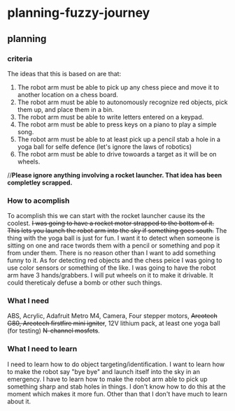 # planning-fuzzy-journey
## planning

### criteria
The ideas that this is based on are that:
1. The robot arm must be able to pick up any chess piece and move it to another location on a chess board.
2. The robot arm must be able to autonomously recognize red objects, pick them up, and place them in a bin.
3. The robot arm must be able to write letters entered on a keypad.
4. The robot arm must be able to press keys on a piano to play a simple song.
5. The robot arm must be able to at least pick up a pencil stab a hole in a yoga ball for selfe defence (let's ignore the laws of robotics)
6. The robot arm must be able to drive towoards a target as it will be on wheels.

//**Please ignore anything involving a rocket launcher. That idea has been completley scrapped.**
### How to acomplish
To acomplish this we can start with the rocket launcher cause its the coolest. ~~I was going to have a rocket motor strapped to the bottom of it. This lets you 
launch the robot arm into the sky if something goes south.~~ The thing with the yoga ball is just for fun. I want it to detect when someone is sitting on one and race
twords them with a pencil or something and pop it from under them. There is no reason other than I want to add something funny to it.
As for detecting red objects and the chess peice I was going to use color sensors or something of the like. I was going to have the robot arm have 
3 hands/grabbers. I will put wheels on it to make it drivable. It could thereticaly defuse a bomb or other such things.
### What I need
ABS, Acrylic, Adafruit Metro M4, Camera, Four stepper motors, ~~Areotech G80, Areotech firstfire mini igniter~~, 12V lithium pack, at least one yoga ball (for testing) ~~N-channel mosfets~~.
### What I need to learn
I need to learn how to do object targeting/identification. I want to learn how to make the robot say "bye bye" and launch itself into the sky in an emergency. 
I have to learn how to make the robot arm able to pick up something sharp and stab holes in things. I don't know how to do this at the moment which makes it more fun. 
Other than that I don't have much to learn about it.

